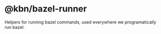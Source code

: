 # @kbn/bazel-runner

Helpers for running bazel commands, used everywhere we programatically run bazel.